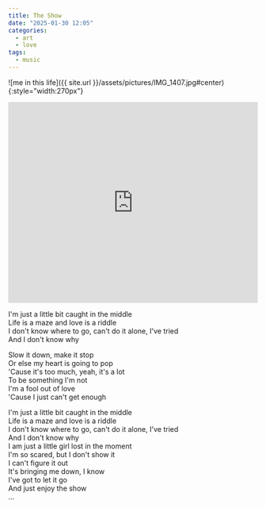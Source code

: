 ```yaml
---
title: The Show
date: "2025-01-30 12:05"
categories:
  - art
  - love
tags:
  - music
---
```


![me in this life]({{ site.url }}/assets/pictures/IMG_1407.jpg#center){:style="width:270px"}

<iframe
  src="https://www.youtube.com/embed/elsh3J5lJ6g?si=DVldHP9w4d_5Hx0V"
  style="overflow:hidden; width:100%; height:405px" frameborder="0"
  allow="accelerometer; autoplay; clipboard-write; encrypted-media; gyroscope; picture-in-picture" allowfullscreen>
</iframe>

I'm just a little bit caught in the middle \
Life is a maze and love is a riddle \
I don't know where to go, can't do it alone, I've tried \
And I don't know why

Slow it down, make it stop \
Or else my heart is going to pop \
'Cause it's too much, yeah, it's a lot \
To be something I'm not \
I'm a fool out of love \
'Cause I just can't get enough

I'm just a little bit caught in the middle \
Life is a maze and love is a riddle \
I don't know where to go, can't do it alone, I've tried \
And I don't know why \
I am just a little girl lost in the moment \
I'm so scared, but I don't show it \
I can't figure it out \
It's bringing me down, I know \
I've got to let it go \
And just enjoy the show \
…
